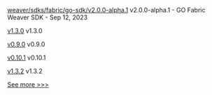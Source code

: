 
[weaver/sdks/fabric/go-sdk/v2.0.0-alpha.1](https://github.com/hyperledger/cacti/releases/tag/weaver/sdks/fabric/go-sdk/v2.0.0-alpha.1) v2.0.0-alpha.1 - GO Fabric Weaver SDK - Sep 12, 2023

[v1.3.0](https://github.com/hyperledger/firefly-common/releases/tag/v1.3.0) v1.3.0

[v0.9.0](https://github.com/hyperledger/aries-acapy-docs/releases/tag/v0.9.0) v0.9.0

[v0.10.1](https://github.com/hyperledger/aries-acapy-docs/releases/tag/v0.10.1) v0.10.1

[v1.3.2](https://github.com/hyperledger/fabric-gateway/releases/tag/v1.3.2) v1.3.2


[See more >>>](https://start-here.hyperledger.org/releases)
